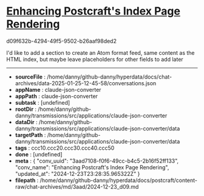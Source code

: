 # [Enhancing Postcraft's Index Page Rendering](https://claude.ai/chat/3aad7108-f0f6-49cc-b4c5-2b16f52ff133)

d09f632b-4294-49f5-9502-b26aaf98ded2

I'd like to add a section to create an Atom format feed, same content as the HTML index, but maybe leave placeholders for other fields to add later

---

* **sourceFile** : /home/danny/github-danny/hyperdata/docs/chat-archives/data-2025-01-25-12-45-58/conversations.json
* **appName** : claude-json-converter
* **appPath** : claude-json-converter
* **subtask** : [undefined]
* **rootDir** : /home/danny/github-danny/transmissions/src/applications/claude-json-converter
* **dataDir** : /home/danny/github-danny/transmissions/src/applications/claude-json-converter/data
* **targetPath** : /home/danny/github-danny/transmissions/src/applications/claude-json-converter/data
* **tags** : ccc10.ccc20.ccc30.ccc40.ccc50
* **done** : [undefined]
* **meta** : {
  "conv_uuid": "3aad7108-f0f6-49cc-b4c5-2b16f52ff133",
  "conv_name": "Enhancing Postcraft's Index Page Rendering",
  "updated_at": "2024-12-23T23:28:35.965322Z"
}
* **filepath** : /home/danny/github-danny/hyperdata/docs/postcraft/content-raw/chat-archives/md/3aad/2024-12-23_d09.md